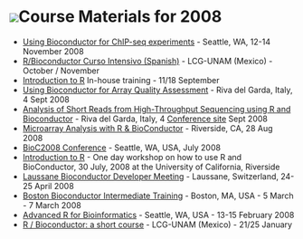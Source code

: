 ![](/images/icons/help.gif)Course Materials for 2008
====================================================

* [Using Bioconductor for ChIP-seq experiments](SeattleNov08/) - Seattle, WA,
  12-14 November 2008
* [R/Bioconductor Curso Intensivo (Spanish)](
  http://www.lcg.unam.mx/~lcollado/R/) - LCG-UNAM (Mexico) - October / November
* [Introduction to R](PHSIntro/) In-house training - 11/18 September
* [Using Bioconductor for Array Quality Assessment](
  http://www.mgedmeeting.org/bioconductor_tutorial) - Riva del Garda, Italy, 4
  Sept 2008
* [Analysis of Short Reads from High-Throughput Sequencing using R and
  Bioconductor](MGED08/BiostringsMGED2008.pdf) - Riva del Garda, Italy, 4
  [Conference site](http://www.mgedmeeting.org/shortreads_tutorial) Sept 2008
* [Microarray Analysis with R & BioConductor](
  http://faculty.ucr.edu/%7Etgirke/Workshops.htm) - Riverside, CA, 28 Aug 2008
* [BioC2008 Conference](BioC2008/) - Seattle, WA, USA, July 2008
* [Introduction to R](http://faculty.ucr.edu/~tgirke/Workshops.htm) - One day
  workshop on how to use R and BioConductor, 30 July, 2008 at the University
  of California, Riverside
* [Laussane Bioconductor Developer Meeting](
  http://wiki.fhcrc.org/bioc/Lausanne_Dev_Meeting_2008) - Laussane,
  Switzerland, 24-25 April 2008
* [Boston Bioconductor Intermediate Training](
  http://www.biostat.harvard.edu/%7Ecarey/bos08bct/bosMar08.html) - Boston,
  MA, USA - 5 March - 7 March 2008
* [Advanced R for Bioinformatics](advanced_R/) - Seattle, WA, USA - 13-15
  February 2008
* [R / Bioconductor: a short course](
  http://wiki.biostat.berkeley.edu/~bullard/courses/T-mexico-08/) - LCG-UNAM
  (Mexico) - 21/25 January
